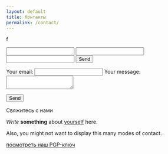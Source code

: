 ```yaml
---
layout: default
title: Контакты
permalink: /contact/
---
```

f
 <form action="https://getform.io/f/246b05a6-431b-4d50-98ea-632f5d42ec70" method="POST">

  <input type="text" name="name">
  <input type="email" name="email">
  <input type="tel" name="tel">
  <button type="submit">Send</button>

</form>
          
  <form
  action="https://formspree.io/xledpwqp"
  method="POST"
>
  <label>
    Your email:
    <input type="text" name="_replyto">
  </label>
  <label>
    Your message:
    <textarea name="message"></textarea>
  </label>

  <!-- your other form fields go here -->

  <button type="submit">Send</button>
</form>
          
<p>Свяжитесь с нами</p>

_Write_ **something** about [yourself](https://www.google.com/search?q=who+am+i) here.

Also, you might not want to display this many modes of contact.

[посмотреть наш PGP-ключ](/pgp)
